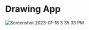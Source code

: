 # Drawing App
![Screenshot 2023-01-18 3 35 33 PM](https://user-images.githubusercontent.com/112785857/213295731-ff43e169-ede2-4ac9-ac64-436e26ce76ed.png)
